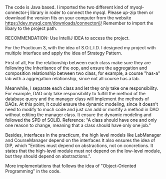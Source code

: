 The code is Java based. I imported the two different kind of mysql-connector-j library in roder to connect the mysql. 
Please up-zip them or download the version fits on your computer from the website https://dev.mysql.com/downloads/connector/j/
Remember to import the libary to the project path.

RECOMMENDATION: Use IntelliJ IDEA to access the project.


For the Practicum 3, with the idea of S.O.L.I.D. I designed my project with multiple interface and apply the idea of 
Strategy Pattern. 

First of all, For the relationship between each class make sure they are following the Inheritance of the oop, and 
ensure the aggregation and composition relationship between two class, for example, a course "has-a" lab with a 
aggregation relationship, since not all course has a lab. 

Meanwhile, I separate each class and let they only take one responsibility. For example, DAO only take responsibility 
to fulfill the method of the database query and the manager class will implement the methods of DAOs. At this point, 
It could ensure the dynamic modeling, since it doesn't need to modify to much code and just can add or mortify a method
in DAO without editing the manager class. It ensure the dynamic modeling and followed the SPD of SOLID.
Reference: "A class should have one and only one reason to change, meaning that a class should have only one job."

Besides, interfaces in the practicum, the high level models like LabManager and CourseManager depend on the interfaces
It also ensures the idea of DIP, which "Entities must depend on abstractions, not on concretions. It states that the 
high-level module must not depend on the low-level module, but they should depend on abstractions.".

More implementations that follows the idea of "Object-Oriented Programming" in the code.